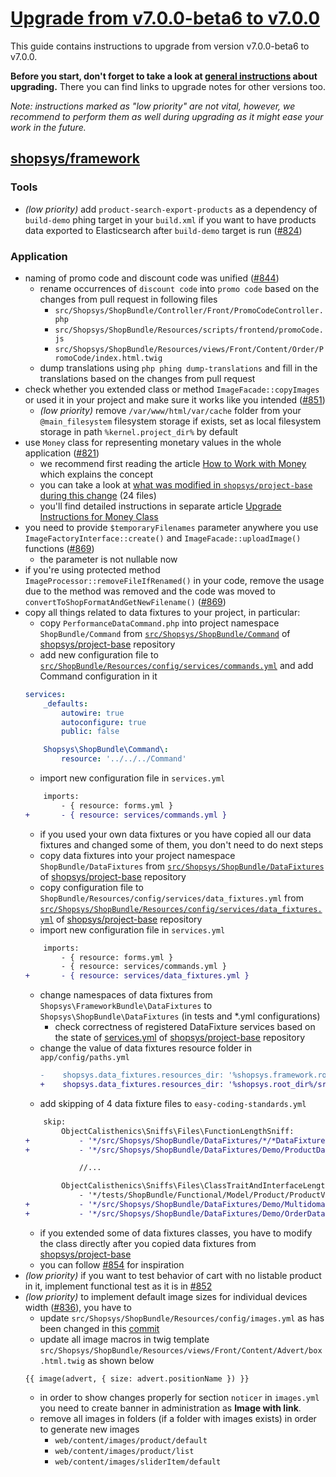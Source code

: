 # [Upgrade from v7.0.0-beta6 to v7.0.0](https://github.com/shopsys/shopsys/compare/v7.0.0-beta6...v7.0.0)

This guide contains instructions to upgrade from version v7.0.0-beta6 to v7.0.0.

**Before you start, don't forget to take a look at [general instructions](https://github.com/shopsys/shopsys/blob/7.3/UPGRADE.md) about upgrading.**
There you can find links to upgrade notes for other versions too.

*Note: instructions marked as "low priority" are not vital, however, we recommend to perform them as well during upgrading as it might ease your work in the future.*

## [shopsys/framework]

### Tools
- *(low priority)* add `product-search-export-products` as a dependency of `build-demo` phing target in your `build.xml`
if you want to have products data exported to Elasticsearch after `build-demo` target is run ([#824](https://github.com/shopsys/shopsys/pull/824/files))

### Application
- naming of promo code and discount code was unified ([#844](https://github.com/shopsys/shopsys/pull/844))
    - rename occurrences of `discount code` into `promo code` based on the changes from pull request in following files
        - `src/Shopsys/ShopBundle/Controller/Front/PromoCodeController.php`
        - `src/Shopsys/ShopBundle/Resources/scripts/frontend/promoCode.js`
        - `src/Shopsys/ShopBundle/Resources/views/Front/Content/Order/PromoCode/index.html.twig`
    - dump translations using `php phing dump-translations` and fill in the translations based on the changes from pull request
- check whether you extended class or method `ImageFacade::copyImages` or used it in your project and make sure it works like you intended ([#851](https://github.com/shopsys/shopsys/pull/851))
    - *(low priority)* remove `/var/www/html/var/cache` folder from your `@main_filesystem` filesystem storage if exists, set as local filesystem storage in path `%kernel.project_dir%` by default
- use `Money` class for representing monetary values in the whole application ([#821](https://github.com/shopsys/shopsys/pull/821))
    - we recommend first reading the article [How to Work with Money](../model/how-to-work-with-money.md) which explains the concept
    - you can take a look at [what was modified in `shopsys/project-base` during this change](https://github.com/shopsys/project-base/compare/cb6d02f335819aeff575dec01bda5b228263a2eb...c08cac7b55ebc46b43c2e988d36e2f122cbb4598#files_bucket) (24 files)
    - you'll find detailed instructions in separate article [Upgrade Instructions for Money Class](./money-class.md)
- you need to provide `$temporaryFilenames` parameter anywhere you use `ImageFactoryInterface::create()` and `ImageFacade::uploadImage()` functions ([#869](https://github.com/shopsys/shopsys/pull/869))
    - the parameter is not nullable now
- if you're using protected method `ImageProcessor::removeFileIfRenamed()` in your code, remove the usage due to the method was removed and the code was moved to `convertToShopFormatAndGetNewFilename()` ([#869](https://github.com/shopsys/shopsys/pull/869))
- copy all things related to data fixtures to your project, in particular:
    - copy `PerformanceDataCommand.php` into project namespace `ShopBundle/Command` from [`src/Shopsys/ShopBundle/Command`](https://github.com/shopsys/project-base/tree/v7.0.0/src/Shopsys/ShopBundle/Command) of [shopsys/project-base] repository
    - add new configuration file to [`src/ShopBundle/Resources/config/services/commands.yml`](https://github.com/shopsys/project-base/tree/v7.0.0/src/Shopsys/ShopBundle/Resources/config/services/commands.yml) and add Command configuration in it
    ```yaml
    services:
        _defaults:
            autowire: true
            autoconfigure: true
            public: false

        Shopsys\ShopBundle\Command\:
            resource: '../../../Command'
    ```
    - import new configuration file in `services.yml`
    ```diff
        imports:
            - { resource: forms.yml }
    +       - { resource: services/commands.yml }
    ```
    - if you used your own data fixtures or you have copied all our data fixtures and changed some of them, you don't need to do next steps
    - copy data fixtures into your project namespace `ShopBundle/DataFixtures` from [`src/Shopsys/ShopBundle/DataFixtures`](https://github.com/shopsys/project-base/tree/v7.0.0/src/Shopsys/ShopBundle/DataFixtures) of [shopsys/project-base] repository
    - copy configuration file to `ShopBundle/Resources/config/services/data_fixtures.yml` from [`src/Shopsys/ShopBundle/Resources/config/services/data_fixtures.yml`](https://github.com/shopsys/project-base/tree/v7.0.0/src/Shopsys/ShopBundle/Resources/config/services/data_fixtures.yml) of [shopsys/project-base] repository
    - import new configuration file in `services.yml`
    ```diff
        imports:
            - { resource: forms.yml }
            - { resource: services/commands.yml }
    +       - { resource: services/data_fixtures.yml }
    ```
    - change namespaces of data fixtures from `Shopsys\FrameworkBundle\DataFixtures` to `Shopsys\ShopBundle\DataFixtures` (in tests and *.yml configurations)
        - check correctness of registered DataFixture services based on the state of [services.yml](https://github.com/shopsys/project-base/blob/v7.0.0/src/Shopsys/ShopBundle/Resources/config/services.yml) of [shopsys/project-base] repository
    - change the value of data fixtures resource folder in `app/config/paths.yml`
        ```diff
        -    shopsys.data_fixtures.resources_dir: '%shopsys.framework.root_dir%/src/DataFixtures/resources'
        +    shopsys.data_fixtures.resources_dir: '%shopsys.root_dir%/src/Shopsys/ShopBundle/DataFixtures/resources'
        ```
    - add skipping of 4 data fixture files to `easy-coding-standards.yml`
    ```diff
        skip:
            ObjectCalisthenics\Sniffs\Files\FunctionLengthSniff:
    +           - '*/src/Shopsys/ShopBundle/DataFixtures/*/*DataFixture.php'
    +           - '*/src/Shopsys/ShopBundle/DataFixtures/Demo/ProductDataFixtureLoader.php'

                //...

            ObjectCalisthenics\Sniffs\Files\ClassTraitAndInterfaceLengthSniff:
                - '*/tests/ShopBundle/Functional/Model/Product/ProductVisibilityRepositoryTest.php'
    +           - '*/src/Shopsys/ShopBundle/DataFixtures/Demo/MultidomainOrderDataFixture.phpFixture.php'
    +           - '*/src/Shopsys/ShopBundle/DataFixtures/Demo/OrderDataFixture.php'
    ```
    - if you extended some of data fixtures classes, you have to modify the class directly after you copied data fixtures from [shopsys/project-base]
    - you can follow [#854](https://github.com/shopsys/shopsys/pull/854) for inspiration
- *(low priority)* if you want to test behavior of cart with no listable product in it, implement functional test as it is in [#852](https://github.com/shopsys/shopsys/pull/852)
- *(low priority)* to implement default image sizes for individual devices width ([#836](https://github.com/shopsys/shopsys/pull/836)), you have to
    - update `src/Shopsys/ShopBundle/Resources/config/images.yml` as has been changed in this [commit](https://github.com/shopsys/shopsys/pull/836/files#diff-6519f98eb70e3d78e0f9756083222ff3)
    - update all image macros in twig template `src/Shopsys/ShopBundle/Resources/views/Front/Content/Advert/box.html.twig` as shown below
    ```twig
    {{ image(advert, { size: advert.positionName }) }}
    ```
    - in order to show changes properly for section `noticer` in `images.yml` you need to create banner in administration as **Image with link**.
    - remove all images in folders (if a folder with images exists) in order to generate new images
        - `web/content/images/product/default`
        - `web/content/images/product/list`
        - `web/content/images/sliderItem/default`

[shopsys/framework]: https://github.com/shopsys/framework
[shopsys/project-base]: https://github.com/shopsys/project-base
